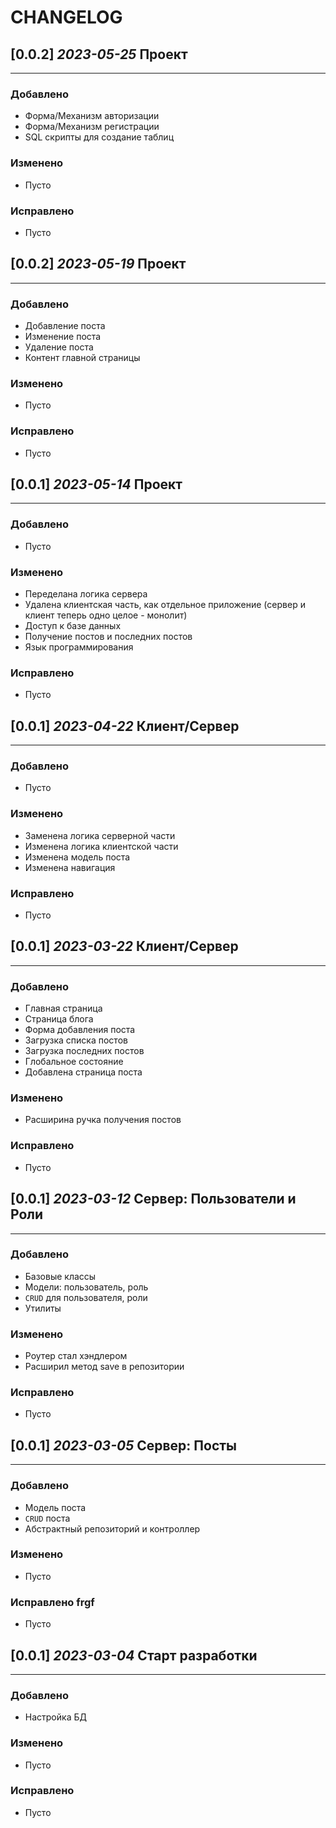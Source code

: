 # CHANGELOG

## [0.0.2]  *2023-05-25* Проект

---

### Добавлено

* Форма/Механизм авторизации
* Форма/Механизм регистрации
* SQL скрипты для создание таблиц

### Изменено

* Пусто

### Исправлено

* Пусто

## [0.0.2] *2023-05-19* Проект

---

### Добавлено

* Добавление поста
* Изменение поста
* Удаление поста
* Контент главной страницы

### Изменено

* Пусто

### Исправлено

* Пусто

## [0.0.1] *2023-05-14* **Проект**

---

### Добавлено

* Пусто

### Изменено

* Переделана логика сервера
* Удалена клиентская часть, как отдельное приложение (сервер и клиент теперь одно целое - монолит)
* Доступ к базе данных
* Получение постов и последних постов
* Язык программирования

### Исправлено

* Пусто

## [0.0.1] *2023-04-22* **Клиент/Сервер**

---

### Добавлено

* Пусто

### Изменено

* Заменена логика серверной части
* Изменена логика клиентской части
* Изменена модель поста
* Изменена навигация

### Исправлено

* Пусто

## [0.0.1] *2023-03-22* **Клиент/Сервер**

---

### Добавлено

* Главная страница
* Страница блога
* Форма добавления поста
* Загрузка списка постов
* Загрузка последних постов
* Глобальное состояние
* Добавлена страница поста

### Изменено

* Расширина ручка получения постов

### Исправлено

* Пусто

## [0.0.1] *2023-03-12* **Сервер: Пользователи и Роли**

---

### Добавлено

* Базовые классы
* Модели: пользователь, роль
* `CRUD` для пользователя, роли
* Утилиты

### Изменено

* Роутер стал хэндлером
* Расширил метод save в репозитории

### Исправлено

* Пусто

## [0.0.1] *2023-03-05* **Сервер: Посты**

---

### Добавлено

* Модель поста
* `CRUD` поста
* Абстрактный репозиторий и контроллер

### Изменено

* Пусто

### Исправлено frgf

* Пусто

## [0.0.1] *2023-03-04* **Старт разработки**

---

### Добавлено

* Настройка БД

### Изменено

* Пусто

### Исправлено

* Пусто

